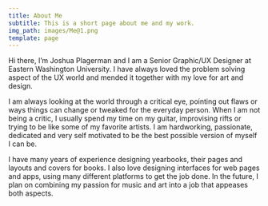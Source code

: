 ```yaml
---
title: About Me
subtitle: This is a short page about me and my work.
img_path: images/Me@1.png
template: page
---
```

Hi there, I’m Joshua Plagerman and I am a Senior Graphic/UX Designer at Eastern Washington University. I have always loved the problem solving aspect of the UX world and mended it together with my love for art and design.

I am always looking at the world through a critical eye, pointing out flaws or ways things can change or tweaked for the everyday person. When I am not being a critic, I usually spend my time on my guitar, improvising rifts or trying to be like some of my favorite artists. I am hardworking, passionate, dedicated and very self motivated to be the best possible version of myself I can be.

I have many years of experience designing yearbooks, their pages and layouts and covers for books. I also love designing interfaces for web pages and apps, using many different platforms to get the job done. In the future, I plan on combining my passion for music and art into a job that appeases both aspects. 